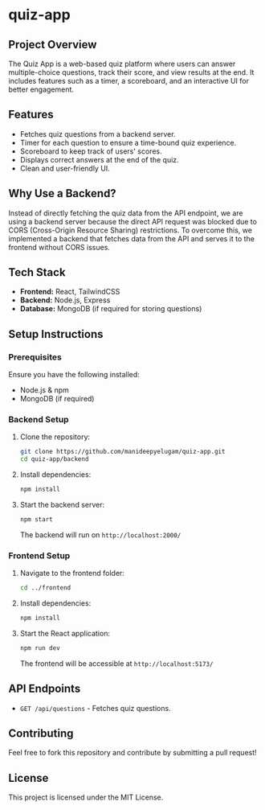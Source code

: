 # quiz-app


## Project Overview
The Quiz App is a web-based quiz platform where users can answer multiple-choice questions, track their score, and view results at the end. It includes features such as a timer, a scoreboard, and an interactive UI for better engagement.

## Features
- Fetches quiz questions from a backend server.
- Timer for each question to ensure a time-bound quiz experience.
- Scoreboard to keep track of users' scores.
- Displays correct answers at the end of the quiz.
- Clean and user-friendly UI.

## Why Use a Backend?
Instead of directly fetching the quiz data from the API endpoint, we are using a backend server because the direct API request was blocked due to CORS (Cross-Origin Resource Sharing) restrictions. To overcome this, we implemented a backend that fetches data from the API and serves it to the frontend without CORS issues.

## Tech Stack
- **Frontend:** React, TailwindCSS
- **Backend:** Node.js, Express
- **Database:** MongoDB (if required for storing questions)

## Setup Instructions

### Prerequisites
Ensure you have the following installed:
- Node.js & npm
- MongoDB (if required)

### Backend Setup
1. Clone the repository:
   ```bash
   git clone https://github.com/manideepyelugam/quiz-app.git
   cd quiz-app/backend
   ```
2. Install dependencies:
   ```bash
   npm install
   ```
3. Start the backend server:
   ```bash
   npm start
   ```
   The backend will run on `http://localhost:2000/`

### Frontend Setup
1. Navigate to the frontend folder:
   ```bash
   cd ../frontend
   ```
2. Install dependencies:
   ```bash
   npm install
   ```
3. Start the React application:
   ```bash
   npm run dev
   ```
   The frontend will be accessible at `http://localhost:5173/`

## API Endpoints
- `GET /api/questions` - Fetches quiz questions.

## Contributing
Feel free to fork this repository and contribute by submitting a pull request!

## License
This project is licensed under the MIT License.

